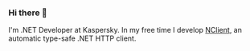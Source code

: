### Hi there 👋

I'm .NET Developer at Kaspersky. In my free time I develop [NClient](https://github.com/nclient/NClient), an automatic type-safe .NET HTTP client.
